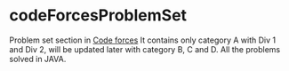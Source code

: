 # codeForcesProblemSet
Problem set section in [Code forces](http://codeforces.com/)
It contains only category A with Div 1 and Div 2, will be updated later with category B, C and D.
All the problems solved in JAVA. 
